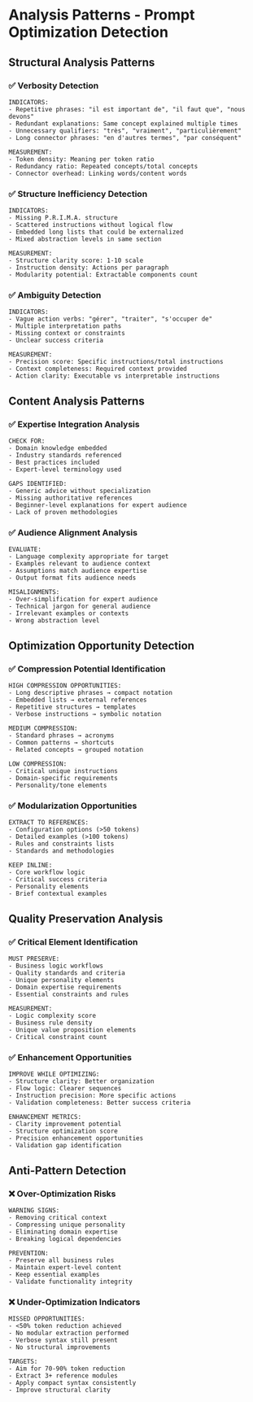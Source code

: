 # Analysis Patterns - Prompt Optimization Detection

## Structural Analysis Patterns

### ✅ Verbosity Detection
```
INDICATORS:
- Repetitive phrases: "il est important de", "il faut que", "nous devons"
- Redundant explanations: Same concept explained multiple times
- Unnecessary qualifiers: "très", "vraiment", "particulièrement"
- Long connector phrases: "en d'autres termes", "par conséquent"

MEASUREMENT:
- Token density: Meaning per token ratio
- Redundancy ratio: Repeated concepts/total concepts
- Connector overhead: Linking words/content words
```

### ✅ Structure Inefficiency Detection
```
INDICATORS:
- Missing P.R.I.M.A. structure
- Scattered instructions without logical flow
- Embedded long lists that could be externalized
- Mixed abstraction levels in same section

MEASUREMENT:
- Structure clarity score: 1-10 scale
- Instruction density: Actions per paragraph
- Modularity potential: Extractable components count
```

### ✅ Ambiguity Detection
```
INDICATORS:
- Vague action verbs: "gérer", "traiter", "s'occuper de"
- Multiple interpretation paths
- Missing context or constraints
- Unclear success criteria

MEASUREMENT:
- Precision score: Specific instructions/total instructions
- Context completeness: Required context provided
- Action clarity: Executable vs interpretable instructions
```

## Content Analysis Patterns

### ✅ Expertise Integration Analysis
```
CHECK FOR:
- Domain knowledge embedded
- Industry standards referenced
- Best practices included
- Expert-level terminology used

GAPS IDENTIFIED:
- Generic advice without specialization
- Missing authoritative references
- Beginner-level explanations for expert audience
- Lack of proven methodologies
```

### ✅ Audience Alignment Analysis
```
EVALUATE:
- Language complexity appropriate for target
- Examples relevant to audience context
- Assumptions match audience expertise
- Output format fits audience needs

MISALIGNMENTS:
- Over-simplification for expert audience
- Technical jargon for general audience
- Irrelevant examples or contexts
- Wrong abstraction level
```

## Optimization Opportunity Detection

### ✅ Compression Potential Identification
```
HIGH COMPRESSION OPPORTUNITIES:
- Long descriptive phrases → compact notation
- Embedded lists → external references
- Repetitive structures → templates
- Verbose instructions → symbolic notation

MEDIUM COMPRESSION:
- Standard phrases → acronyms
- Common patterns → shortcuts
- Related concepts → grouped notation

LOW COMPRESSION:
- Critical unique instructions
- Domain-specific requirements
- Personality/tone elements
```

### ✅ Modularization Opportunities
```
EXTRACT TO REFERENCES:
- Configuration options (>50 tokens)
- Detailed examples (>100 tokens)
- Rules and constraints lists
- Standards and methodologies

KEEP INLINE:
- Core workflow logic
- Critical success criteria
- Personality elements
- Brief contextual examples
```

## Quality Preservation Analysis

### ✅ Critical Element Identification
```
MUST PRESERVE:
- Business logic workflows
- Quality standards and criteria
- Unique personality elements
- Domain expertise requirements
- Essential constraints and rules

MEASUREMENT:
- Logic complexity score
- Business rule density
- Unique value proposition elements
- Critical constraint count
```

### ✅ Enhancement Opportunities
```
IMPROVE WHILE OPTIMIZING:
- Structure clarity: Better organization
- Flow logic: Clearer sequences
- Instruction precision: More specific actions
- Validation completeness: Better success criteria

ENHANCEMENT METRICS:
- Clarity improvement potential
- Structure optimization score
- Precision enhancement opportunities
- Validation gap identification
```

## Anti-Pattern Detection

### ❌ Over-Optimization Risks
```
WARNING SIGNS:
- Removing critical context
- Compressing unique personality
- Eliminating domain expertise
- Breaking logical dependencies

PREVENTION:
- Preserve all business rules
- Maintain expert-level content
- Keep essential examples
- Validate functionality integrity
```

### ❌ Under-Optimization Indicators
```
MISSED OPPORTUNITIES:
- <50% token reduction achieved
- No modular extraction performed
- Verbose syntax still present
- No structural improvements

TARGETS:
- Aim for 70-90% token reduction
- Extract 3+ reference modules
- Apply compact syntax consistently
- Improve structural clarity
```
